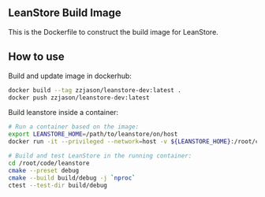 ## LeanStore Build Image

This is the Dockerfile to construct the build image for LeanStore.

## How to use

Build and update image in dockerhub:

```sh
docker build --tag zzjason/leanstore-dev:latest .
docker push zzjason/leanstore-dev:latest
```

Build leanstore inside a container:

```sh
# Run a container based on the image:
export LEANSTORE_HOME=/path/to/leanstore/on/host
docker run -it --privileged --network=host -v ${LEANSTORE_HOME}:/root/code/leanstore zzjason/leanstore-dev:latest bash

# Build and test LeanStore in the running container:
cd /root/code/leanstore
cmake --preset debug
cmake --build build/debug -j `nproc`
ctest --test-dir build/debug
```

